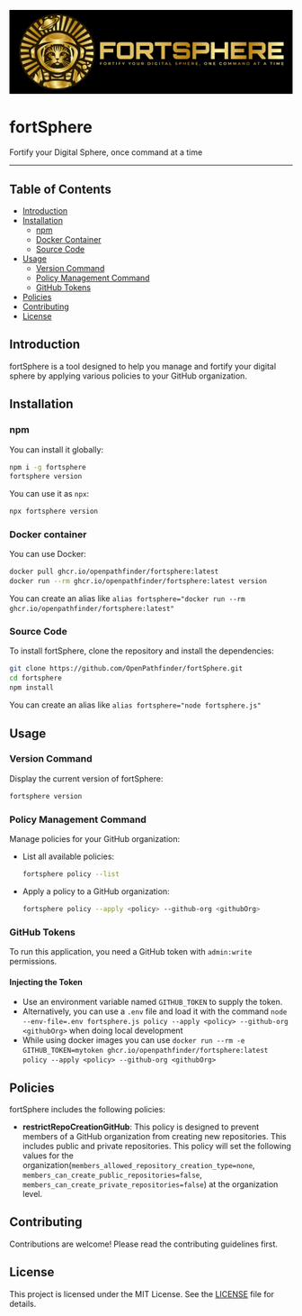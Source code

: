![Logo for FORTSPHERE featuring a cat in a gold astronaut helmet surrounded by rays and a planet above, alongside the text 'FORTSPHERE' and the tagline 'Fortify your digital sphere, one command at a time' in gold gradient on a black background.](https://raw.githubusercontent.com/OpenPathfinder/branding/refs/heads/main/fortSphere/variation_header.png)

# fortSphere

Fortify your Digital Sphere, once command at a time

---


## Table of Contents

- [Introduction](#introduction)
- [Installation](#installation)
  - [npm](#npm)
  - [Docker Container](#docker-container)
  - [Source Code](#source-code)
- [Usage](#usage)
  - [Version Command](#version-command)
  - [Policy Management Command](#policy-management-command)
  - [GitHub Tokens](#github-tokens)
- [Policies](#policies)
- [Contributing](#contributing)
- [License](#license)

## Introduction

fortSphere is a tool designed to help you manage and fortify your digital sphere by applying various policies to your GitHub organization.

## Installation

### npm

You can install it globally:

```bash
npm i -g fortsphere
fortsphere version
```

You can use it as `npx`:

```bash
npx fortsphere version
```

### Docker container

You can use Docker:

```bash
docker pull ghcr.io/openpathfinder/fortsphere:latest
docker run --rm ghcr.io/openpathfinder/fortsphere:latest version
```

You can create an alias like `alias fortsphere="docker run --rm ghcr.io/openpathfinder/fortsphere:latest"`

### Source Code
To install fortSphere, clone the repository and install the dependencies:

```sh
git clone https://github.com/OpenPathfinder/fortSphere.git
cd fortsphere
npm install
```

You can create an alias like `alias fortsphere="node fortsphere.js"`

## Usage


### Version Command

Display the current version of fortSphere:

```bash
fortsphere version
```

### Policy Management Command

Manage policies for your GitHub organization:

- List all available policies:
    ```bash
    fortsphere policy --list
    ```
- Apply a policy to a GitHub organization:
    ```bash
    fortsphere policy --apply <policy> --github-org <githubOrg>
    ```

### GitHub Tokens

To run this application, you need a GitHub token with `admin:write` permissions.

#### Injecting the Token

- Use an environment variable named `GITHUB_TOKEN` to supply the token.
- Alternatively, you can use a `.env` file and load it with the command `node --env-file=.env fortsphere.js policy --apply <policy> --github-org <githubOrg>` when doing local development
- While using docker images you can use `docker run --rm -e GITHUB_TOKEN=mytoken ghcr.io/openpathfinder/fortsphere:latest policy --apply <policy> --github-org <githubOrg>`

## Policies

fortSphere includes the following policies:

- **restrictRepoCreationGitHub**: This policy is designed to prevent members of a GitHub organization from creating new repositories. This includes public and private repositories. This policy will set the following values for the organization(`members_allowed_repository_creation_type=none`, `members_can_create_public_repositories=false`, `members_can_create_private_repositories=false`) at the organization level.

## Contributing

Contributions are welcome! Please read the contributing guidelines first.

## License
This project is licensed under the MIT License. See the [LICENSE](LICENSE) file for details.